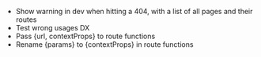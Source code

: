 - Show warning in dev when hitting a 404, with a list of all pages and their routes
- Test wrong usages DX
- Pass {url, contextProps} to route functions
- Rename {params} to {contextProps} in route functions
